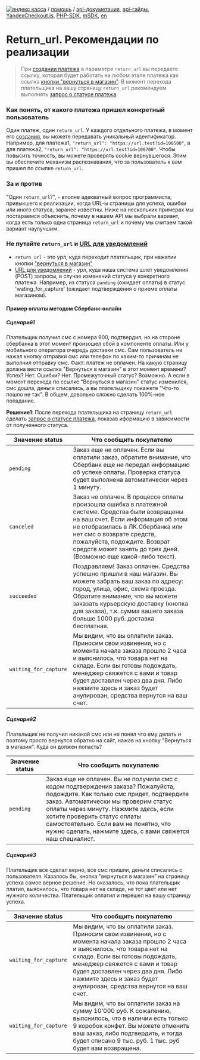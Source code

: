 [![яндекс касса](/i/yakassalogo.png "Яндекс Касса")](https://kassa.yandex.ru) / [помощь](https://yandex.ru/support/checkout/) / [api-докуметация](https://kassa.yandex.ru/docs/checkout-api/#api-yandex-kassy), [api-гайды](https://kassa.yandex.ru/docs/guides/#bystryj-start), [YandexCheckout.js](https://kassa.yandex.ru/docs/checkout-js/#yandexcheckout-js), [PHP-SDK](https://github.com/yandex-money/yandex-checkout-sdk-php), [mSDK](https://kassa.yandex.ru/docs/client-sdks/#mobil-nye-sdk), [en](https://checkout.yandex.com/docs/checkout-api/#using-the-api)

Return_url. Рекомендации по реализации
======================================

> При [создании платежа](https://kassa.yandex.ru/docs/checkout-api/#sozdanie-platezha) в параметре `return_url` вы передаете ссылку, которая будет работать на любом этапе платежа как ссылка [кнопки "вернуться в магазин"](/demo/020-01%20вернуться%20в%20магазин.md). В момент перехода плательщика на вашу страницу `return_url` рекомендуем выполнять [запрос о статусе платежа](https://kassa.yandex.ru/docs/checkout-api/#informaciq-o-platezhe).

### Как понять, от какого платежа пришел конкретный пользователь

Один платеж, один `return_url`. У каждого отдельного платежа, в момент его [создания](https://kassa.yandex.ru/docs/checkout-api/#sozdanie-platezha), вы можете передавать уникальный идентификатор. Например, для платежа1, `"return_url": "https://url.test?id=100500"`, а для платежа2, `"return_url": "https://url.test?id=100700"`. Чтобы повысить точность, вы можете проверять cookie вернувшегося. Этим вы обеспечите механизм распознавания, что за пользователь к вам пришел по ссылке `return_url`.

### За и против

"Один `return_url`?", - вполне адекватный вопрос программиста, привыкшего к реализации, когда URL-ы страницы для успеха, ошибки или иного статуса, заранее известны. Ниже на нескольких примерах мы постараемся объяснить, почему в нашем API мы выбрали вариант, когда есть только одна страница `return_url` и почему мы считаем такой вариант наулучшим.

### Не путайте `return_url` и [URL для уведомлений](/checkout-api/031-01%20url%20для%20уведомлений.md)

* `return_url` - это урл, куда переходит плательщик, при нажатии кнопки ["вернуться в магазин"](/demo/020-01%20вернуться%20в%20магазин.md)
* [URL для уведомлений](/checkout-api/031-01%20url%20для%20уведомлений.md) - урл, куда наша система шлет уведомления (POST) запросы, в случае изменений статуса у конкретного платежа. Например, из статуса `panding` (ожидает оплаты) в статус 'wating_for_capture' (ожидает подтверждения о приеме оплаты магазином).

#### Пример оплаты методом Сбербанк-онлайн

##### Сценарий1

Плательщик получил смс с номера 900, подтвердил, но на стороне сбербанка в этот момент произошел сбой в компоненте оплаты. Или у мобильного оператора очередь доставки смс. Сам пользователь не нажал кнопку отправки смс или телефон по каким-то причинам не выполнил отправку смс. Факт: платеж не оплачен. На какую страницу должна вести ссылка "Вернуться в магазин" в этот момент времени? Успех? Нет. Ошибки? Нет. Промежуточный статус? Возможно. А если в момент перехода по ссылке "Вернуться в магазин" статус изменился, смс дошла, деньги списались, а вы плательщику покажете "Что-то пошло не так". В общем, довольно сложно сделать 100%-ное попадание.

**Решение1**: После перехода плательщика на страницу `return_url` сделать [запрос о статусе платежа](https://kassa.yandex.ru/docs/checkout-api/#informaciq-o-platezhe), показав иформацию в зависимости от полученного статуса.

| Значение status | Что сообщить покупателю |
| --------------- | ----------------------- |
| `pending`       | Заказ еще не оплачен. Если вы оплатили заказ, обратите внимание, что Сбербанк еще не передал информацию об успехе оплаты. Проверка статуса будет выполнена автоматически через 1 минуту. |
| `canceled`      | Заказ не оплачен. В процессе оплаты произошла ошибка в платежной системе. Средства были возвращены на ваш счет. Если информация об этом не отобразилась в ЛК.Сбербанка или нет смс о возврате средств, пожалуйста, подождите. Возврат средств может занять до трех дней. (Возможно еще какой-либо текст). |
| `succeeded`     | Поздравляем! Заказ оплачен. Средства успешно пришли в наш магазин. Вы можете забрать ваш заказ по адресу: город, улица, офис, схема проезда. Обратите внимание, что вы можете заказать курьерскую доставку (кнопка для заказа), т.к. сумма вашего заказа больше 1000 руб. доставка бесплатная. | 
| `waiting_for_capture` | Мы видим, что вы оплатили заказ. Приносим свои извинения, но с момента начала заказа прошло 2 часа и выяснилось, что товара нет на складе. Если вы готовы подождать, менеджер свяжется с вами и товар будет доставлен через два дня. Либо нажмите здесь и заказ будет анулирован, средства вернутся на ваш счет. | 

##### Сценарий2

Плательщик не получил никакой смс или не понял что ему делать и поэтому просто вернулся обратно на сайт, нажав на кнопку "Вернуться в магазин". Куда он должен попасть?

| Значение status | Что сообщить покупателю |
| --------------- | ----------------------- |
| `pending`       | Заказ еще не оплачен. Вы не получили смс с кодом подтверждения заказа? Пожалуйста, подождите. Как только смс придет, подтвердите заказ. Автоматически мы проверим статус оплаты через минуту. Нажмите *здесь*, если хотите проверить статус оплаты самостоятельно. Если вам не понятно, что нужно сделать, нажмите здесь, с вами свяжется наш специалист.  |

##### Сценарий3

Плательщик все сделал верно, все смс пришли, деньги списались с пользователя. Казалось бы, кнопка "вернуться в магазин" на страницу  успеха самое верное решение. Но оказалось, что пока плательщик платил, выяснилось, что товара нет на складе, не тот цвет или нет нужного количества. Плательщик оплатил и перешел на вашу страницу успеха.

| Значение status | Что сообщить покупателю |
| --------------- | ----------------------- |
| `waiting_for_capture` | Мы видим, что вы оплатили заказ. Приносим свои извинения, но с момента начала заказа прошло 2 часа и выяснилось, что товара нет на складе. Если вы готовы подождать, менеджер свяжется с вами и товар будет доставлен через два дня. Либо нажмите здесь и заказ будет анулирован, средства вернутся на ваш счет. | 
| `waiting_for_capture` | Мы видим, что вы оплатили заказ на сумму 10'000 руб. К сожалению, выяснилось, что в наличии есть только 9 коробок конфет. Вы можете отменить ваш заказ, либо подтвердить, и тогда будет списано 9 тыс. руб. 1 тыс. руб будет вам возвращена. |

<!--
### Чего не будет

Сценарий, к которому привыкли пользователи нашего старого API и которого теперь не будет. В старом API было три ссылки:
* shopDefaultUrl - ссылка "вернуться в магазин", на странице платежа до момента осуществления оплаты;
* shopSuccessURL - ссылка на странице успеха платежа, после успешной оплаты;
* shopFailURL - ссылка на странице, которая отображается после нажатия кнопки "оплатить" и если оплата была не успешной (не достаточно средств, не пройден 3DS и т.д.)

Теперь только одна ссылка, значение которой передается в `return_url`.
-->
